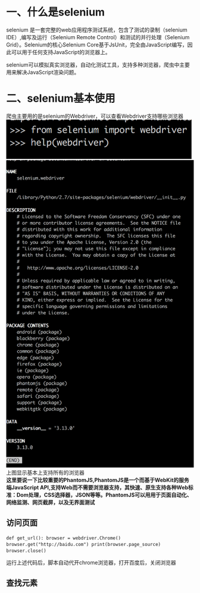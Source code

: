 # 一、什么是selenium
selenium 是一套完整的web应用程序测试系统，包含了测试的录制（selenium IDE）,编写及运行（Selenium Remote Control）和测试的并行处理（Selenium Grid）。Selenium的核心Selenium Core基于JsUnit，完全由JavaScript编写，因此可以用于任何支持JavaScript的浏览器上。

selenium可以模拟真实浏览器，自动化测试工具，支持多种浏览器，爬虫中主要用来解决JavaScript渲染问题。
# 二、selenium基本使用
爬虫主要用的是selenium的Webdriver，可以查看Webdriver支持哪些浏览器
![exsample icon](https://github.com/joyce0101/Python_web_spider/blob/master/pics/webdriver.png)
![exsample icon](https://github.com/joyce0101/Python_web_spider/blob/master/pics/webdriver_help.png)
上图显示基本上支持所有的浏览器   
**这里要说一下比较重要的PhantomJS,PhantomJS是一个而基于WebKit的服务端JavaScript API,支持Web而不需要浏览器支持，其快速、原生支持各种Web标准：Dom处理，CSS选择器，JSON等等。PhantomJS可以用用于页面自动化、网络监测、网页截屏，以及无界面测试**
## 访问页面
`
def get_url():
    browser = webdriver.Chrome()
    browser.get("http://baidu.com")
    print(browser.page_source)
    browser.close()
`
   
运行上述代码后，脚本自动代开chrome浏览器，打开百度后，关闭浏览器  
## 查找元素
